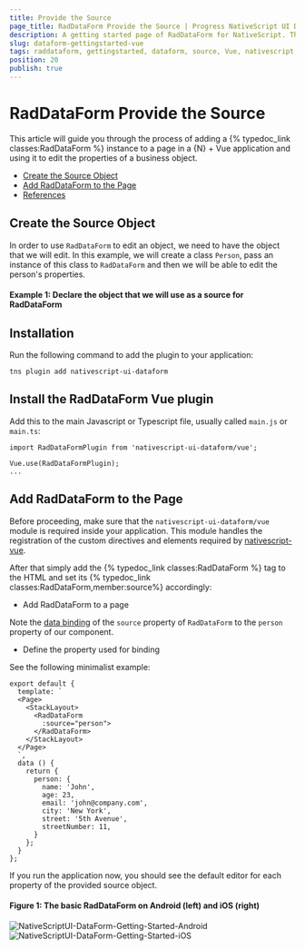 ```yaml
---
title: Provide the Source
page_title: RadDataForm Provide the Source | Progress NativeScript UI Documentation
description: A getting started page of RadDataForm for NativeScript. This article explains what are the steps to create a RadDataForm instance from scratch and provide the source object that will be edited
slug: dataform-gettingstarted-vue
tags: raddataform, gettingstarted, dataform, source, Vue, nativescript, professional, ui
position: 20
publish: true
---
```


# RadDataForm Provide the Source

This article will guide you through the process of adding a {% typedoc_link classes:RadDataForm %} instance to a page in a {N} + Vue application and using it to edit the properties of a business object.

* [Create the Source Object](#create-the-source-object)
* [Add RadDataForm to the Page](#add-raddataform-to-the-page)
* [References](#references)

## Create the Source Object

In order to use `RadDataForm` to edit an object, we need to have the object that we will edit. In this example, we will create a class `Person`, pass an instance of this class to `RadDataForm` and then we will be able to edit the person's properties.

#### Example 1: Declare the object that we will use as a source for RadDataForm

## Installation
Run the following command to add the plugin to your application:

```
tns plugin add nativescript-ui-dataform
```

## Install the RadDataForm Vue plugin

Add this to the main Javascript or Typescript file, usually called `main.js` or `main.ts`:

```
import RadDataFormPlugin from 'nativescript-ui-dataform/vue';

Vue.use(RadDataFormPlugin);
...
```

## Add RadDataForm to the Page
Before proceeding, make sure that the `nativescript-ui-dataform/vue` module is required inside your application. This module handles the registration of the custom directives and elements required by [nativescript-vue](https://nativescript-vue.org/).

After that simply add the {% typedoc_link classes:RadDataForm %} tag to the HTML and set its {% typedoc_link classes:RadDataForm,member:source%} accordingly:

- Add RadDataForm to a page

Note the [data binding](https://nativescript-vue.org/en/docs/introduction/#why-would-you-use-this) of the `source` property of `RadDataForm` to the `person` property of our component.

- Define the property used for binding

See the following minimalist example:

```
export default {
  template: `
  <Page>
    <StackLayout>
      <RadDataForm
        :source="person">
      </RadDataForm>
    </StackLayout>
  </Page>
  `,
  data () {
    return {
      person: {
        name: 'John',
        age: 23,
        email: 'john@company.com',
        city: 'New York',
        street: '5th Avenue',
        streetNumber: 11,
      }
    };
  }
};
```

If you run the application now, you should see the default editor for each property of the provided source object.

#### Figure 1: The basic RadDataForm on Android (left) and iOS (right)

![NativeScriptUI-DataForm-Getting-Started-Android](../../../ui/img/ns_ui/dataform-start-source-android.png "DataForm in Android") ![NativeScriptUI-DataForm-Getting-Started-iOS](../../../ui/img/ns_ui/dataform-start-source-ios.png "DataForm in iOS")
